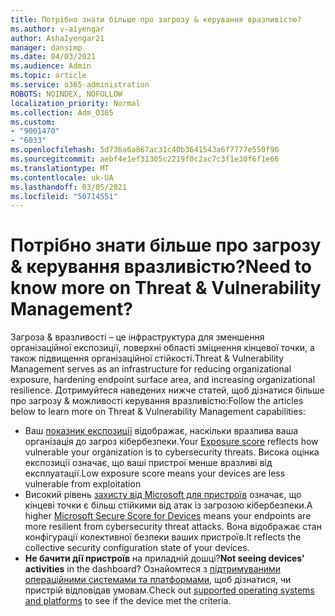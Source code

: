 ```yaml
---
title: Потрібно знати більше про загрозу & керування вразливістю?
ms.author: v-aiyengar
author: AshaIyengar21
manager: dansimp
ms.date: 04/03/2021
ms.audience: Admin
ms.topic: article
ms.service: o365-administration
ROBOTS: NOINDEX, NOFOLLOW
localization_priority: Normal
ms.collection: Adm_O365
ms.custom:
- "9001470"
- "6033"
ms.openlocfilehash: 5d736a6a867ac31c40b3641543a6f7777e550f96
ms.sourcegitcommit: aebf4e1ef31305c2219f0c2ac7c3f1e30f6f1e66
ms.translationtype: MT
ms.contentlocale: uk-UA
ms.lasthandoff: 03/05/2021
ms.locfileid: "50714551"
---
```

# <a name="need-to-know-more-on-threat--vulnerability-management"></a><span data-ttu-id="06dbf-102">Потрібно знати більше про загрозу & керування вразливістю?</span><span class="sxs-lookup"><span data-stu-id="06dbf-102">Need to know more on Threat & Vulnerability Management?</span></span>

<span data-ttu-id="06dbf-103">Загроза & вразливості – це інфраструктура для зменшення організаційної експозиції, поверхні області зміцнення кінцевої точки, а також підвищення організаційної стійкості.</span><span class="sxs-lookup"><span data-stu-id="06dbf-103">Threat & Vulnerability Management serves as an infrastructure for reducing organizational exposure, hardening endpoint surface area, and increasing organizational resilience.</span></span> <span data-ttu-id="06dbf-104">Дотримуйтеся наведених нижче статей, щоб дізнатися більше про загрозу & можливості керування вразливістю:</span><span class="sxs-lookup"><span data-stu-id="06dbf-104">Follow the articles below to learn more on Threat & Vulnerability Management capabilities:</span></span>

- <span data-ttu-id="06dbf-105">Ваш [показник експозиції](https://docs.microsoft.com/windows/security/threat-protection/microsoft-defender-atp/tvm-exposure-score) відображає, наскільки вразлива ваша організація до загроз кібербезпеки.</span><span class="sxs-lookup"><span data-stu-id="06dbf-105">Your [Exposure score](https://docs.microsoft.com/windows/security/threat-protection/microsoft-defender-atp/tvm-exposure-score) reflects how vulnerable your organization is to cybersecurity threats.</span></span> <span data-ttu-id="06dbf-106">Висока оцінка експозиції означає, що ваші пристрої менше вразливі від експлуатації.</span><span class="sxs-lookup"><span data-stu-id="06dbf-106">Low exposure score means your devices are less vulnerable from exploitation</span></span>
- <span data-ttu-id="06dbf-107">Високий рівень [захисту від Microsoft для пристроїв](https://docs.microsoft.com/windows/security/threat-protection/microsoft-defender-atp/tvm-microsoft-secure-score-devices) означає, що кінцеві точки є більш стійкими від атак із загрозою кібербезпеки.</span><span class="sxs-lookup"><span data-stu-id="06dbf-107">A higher [Microsoft Secure Score for Devices](https://docs.microsoft.com/windows/security/threat-protection/microsoft-defender-atp/tvm-microsoft-secure-score-devices) means your endpoints are more resilient from cybersecurity threat attacks.</span></span> <span data-ttu-id="06dbf-108">Вона відображає стан конфігурації колективної безпеки ваших пристроїв.</span><span class="sxs-lookup"><span data-stu-id="06dbf-108">It reflects the collective security configuration state of your devices.</span></span>
- <span data-ttu-id="06dbf-109">**Не бачити дії пристроїв** на приладній дошці?</span><span class="sxs-lookup"><span data-stu-id="06dbf-109">**Not seeing devices' activities** in the dashboard?</span></span> <span data-ttu-id="06dbf-110">Ознайомтеся з [підтримуваними операційними системами та платформами,](https://docs.microsoft.com/windows/security/threat-protection/microsoft-defender-atp/tvm-supported-os) щоб дізнатися, чи пристрій відповідав умовам.</span><span class="sxs-lookup"><span data-stu-id="06dbf-110">Check out [supported operating systems and platforms](https://docs.microsoft.com/windows/security/threat-protection/microsoft-defender-atp/tvm-supported-os) to see if the device met the criteria.</span></span>
